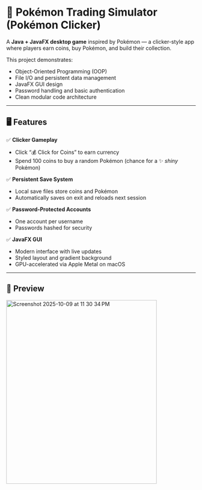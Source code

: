 # 🐉 Pokémon Trading Simulator (Pokémon Clicker)

A **Java + JavaFX desktop game** inspired by Pokémon — a clicker-style app where players earn coins, buy Pokémon, and build their collection.

This project demonstrates:
- Object-Oriented Programming (OOP)
- File I/O and persistent data management
- JavaFX GUI design
- Password handling and basic authentication
- Clean modular code architecture

---

## 🖥️ Features

✅ **Clicker Gameplay**  
- Click “💰 Click for Coins” to earn currency  
- Spend 100 coins to buy a random Pokémon (chance for a ✨ *shiny* Pokémon)

✅ **Persistent Save System**  
- Local save files store coins and Pokémon  
- Automatically saves on exit and reloads next session

✅ **Password-Protected Accounts**  
- One account per username  
- Passwords hashed for security

✅ **JavaFX GUI**  
- Modern interface with live updates  
- Styled layout and gradient background  
- GPU-accelerated via Apple Metal on macOS

---

## 📸 Preview

<img width="400" height="489" alt="Screenshot 2025-10-09 at 11 30 34 PM" src="https://github.com/user-attachments/assets/6cf0c633-a3f3-4156-bb52-6bb312b099a6" />
